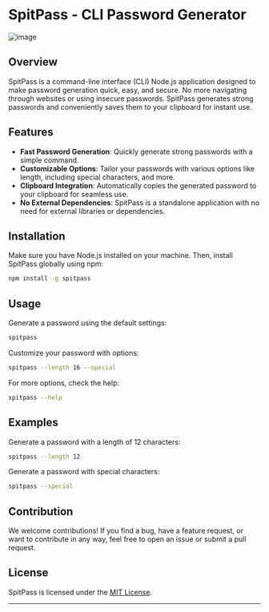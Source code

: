 # SpitPass - CLI Password Generator



![image](https://github.com/Zarman-oss/spitpass/assets/123334173/b12cb235-7368-4075-b959-2eba217e0484)
 
## Overview

SpitPass is a command-line interface (CLI) Node.js application designed to make password generation quick, easy, and secure. No more navigating through websites or using insecure passwords. SpitPass generates strong passwords and conveniently saves them to your clipboard for instant use.

## Features

- **Fast Password Generation**: Quickly generate strong passwords with a simple command.
- **Customizable Options**: Tailor your passwords with various options like length, including special characters, and more.
- **Clipboard Integration**: Automatically copies the generated password to your clipboard for seamless use.
- **No External Dependencies**: SpitPass is a standalone application with no need for external libraries or dependencies.

## Installation

Make sure you have Node.js installed on your machine. Then, install SpitPass globally using npm:

```bash
npm install -g spitpass
```

## Usage

Generate a password using the default settings:

```bash
spitpass
```

Customize your password with options:

```bash
spitpass --length 16 --special
```

For more options, check the help:

```bash
spitpass --help
```

## Examples

Generate a password with a length of 12 characters:

```bash
spitpass --length 12
```

Generate a password with special characters:

```bash
spitpass --special
```

## Contribution

We welcome contributions! If you find a bug, have a feature request, or want to contribute in any way, feel free to open an issue or submit a pull request.

## License

SpitPass is licensed under the [MIT License](LICENSE).

---

